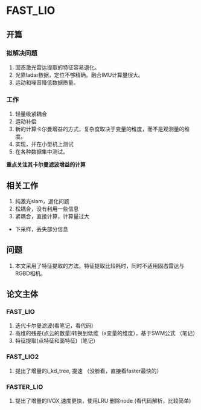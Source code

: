 # FAST_LIO
## 开篇
### 拟解决问题
1. 固态激光雷达提取的特征容易退化。
2. 光靠ladar数据，定位不够精确。融合IMU计算量很大。
3. 运动和噪音降低数据质量。
### 工作
1. 轻量级紧耦合
2. 运动补偿
3. 新的计算卡尔曼增益的方式，复杂度取决于变量的维度，而不是观测量的维度。
4. 实现，并在小型机上测试
5. 在各种数据集中测试。

**重点关注其卡尔曼滤波增益的计算**

## 相关工作
1. 纯激光slam，退化问题
2. 松耦合，没有利用一些信息
3. 紧耦合，直接计算，计算量过大
- 下采样，丢失部分信息
## 问题
1. 本文采用了特征提取的方法。特征提取比较耗时，同时不适用固态雷达与RGBD相机。
## 论文主体

### FAST_LIO
1. 迭代卡尔曼滤波(看笔记，看代码)
2. 高维的残差(点云的数量)转换到低维（x变量的维度），基于SWM公式 （笔记）
3. 特征提取(点特征和面特征)（笔记）
### FAST_LIO2
1. 提出了增量的i_kd_tree, 提速 （没脸看，直接看faster最快的）
### FASTER_LIO 
1. 提出了增量的IVOX,速度更快，使用LRU 删除node (看代码解析，比较简单)